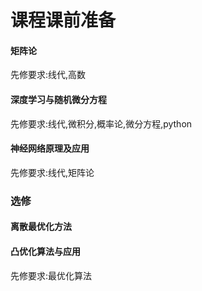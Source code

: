 # 课程课前准备

#### 矩阵论

先修要求:线代,高数



#### 深度学习与随机微分方程

先修要求:线代,微积分,概率论,微分方程,python



#### 神经网络原理及应用

先修要求:线代,矩阵论



### 选修

#### 离散最优化方法

#### 凸优化算法与应用

先修要求:最优化算法